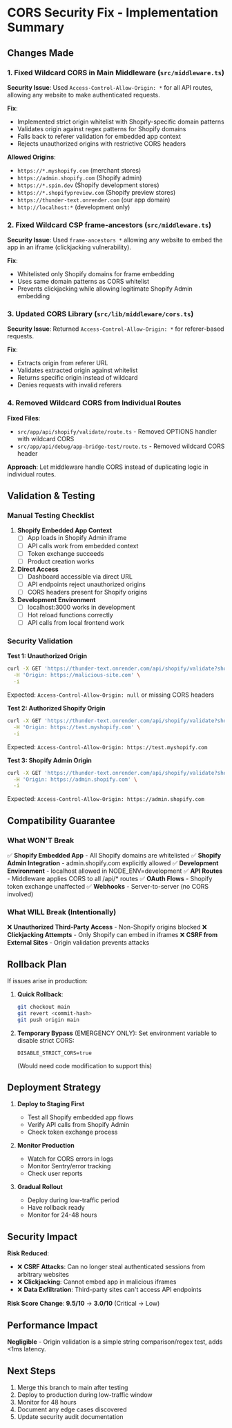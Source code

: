 # CORS Security Fix - Implementation Summary

## Changes Made

### 1. Fixed Wildcard CORS in Main Middleware (`src/middleware.ts`)

**Security Issue**: Used `Access-Control-Allow-Origin: *` for all API routes, allowing any website to make authenticated requests.

**Fix**:
- Implemented strict origin whitelist with Shopify-specific domain patterns
- Validates origin against regex patterns for Shopify domains
- Falls back to referer validation for embedded app context
- Rejects unauthorized origins with restrictive CORS headers

**Allowed Origins**:
- `https://*.myshopify.com` (merchant stores)
- `https://admin.shopify.com` (Shopify admin)
- `https://*.spin.dev` (Shopify development stores)
- `https://*.shopifypreview.com` (Shopify preview stores)
- `https://thunder-text.onrender.com` (our app domain)
- `http://localhost:*` (development only)

### 2. Fixed Wildcard CSP frame-ancestors (`src/middleware.ts`)

**Security Issue**: Used `frame-ancestors *` allowing any website to embed the app in an iframe (clickjacking vulnerability).

**Fix**:
- Whitelisted only Shopify domains for frame embedding
- Uses same domain patterns as CORS whitelist
- Prevents clickjacking while allowing legitimate Shopify Admin embedding

### 3. Updated CORS Library (`src/lib/middleware/cors.ts`)

**Security Issue**: Returned `Access-Control-Allow-Origin: *` for referer-based requests.

**Fix**:
- Extracts origin from referer URL
- Validates extracted origin against whitelist
- Returns specific origin instead of wildcard
- Denies requests with invalid referers

### 4. Removed Wildcard CORS from Individual Routes

**Fixed Files**:
- `src/app/api/shopify/validate/route.ts` - Removed OPTIONS handler with wildcard CORS
- `src/app/api/debug/app-bridge-test/route.ts` - Removed wildcard CORS header

**Approach**: Let middleware handle CORS instead of duplicating logic in individual routes.

## Validation & Testing

### Manual Testing Checklist

1. **Shopify Embedded App Context**
   - [ ] App loads in Shopify Admin iframe
   - [ ] API calls work from embedded context
   - [ ] Token exchange succeeds
   - [ ] Product creation works

2. **Direct Access**
   - [ ] Dashboard accessible via direct URL
   - [ ] API endpoints reject unauthorized origins
   - [ ] CORS headers present for Shopify origins

3. **Development Environment**
   - [ ] localhost:3000 works in development
   - [ ] Hot reload functions correctly
   - [ ] API calls from local frontend work

### Security Validation

**Test 1: Unauthorized Origin**
```bash
curl -X GET 'https://thunder-text.onrender.com/api/shopify/validate?shop=test.myshopify.com' \
  -H 'Origin: https://malicious-site.com' \
  -i
```
Expected: `Access-Control-Allow-Origin: null` or missing CORS headers

**Test 2: Authorized Shopify Origin**
```bash
curl -X GET 'https://thunder-text.onrender.com/api/shopify/validate?shop=test.myshopify.com' \
  -H 'Origin: https://test.myshopify.com' \
  -i
```
Expected: `Access-Control-Allow-Origin: https://test.myshopify.com`

**Test 3: Shopify Admin Origin**
```bash
curl -X GET 'https://thunder-text.onrender.com/api/shopify/validate?shop=test.myshopify.com' \
  -H 'Origin: https://admin.shopify.com' \
  -i
```
Expected: `Access-Control-Allow-Origin: https://admin.shopify.com`

## Compatibility Guarantee

### What WON'T Break

✅ **Shopify Embedded App** - All Shopify domains are whitelisted
✅ **Shopify Admin Integration** - admin.shopify.com explicitly allowed
✅ **Development Environment** - localhost allowed in NODE_ENV=development
✅ **API Routes** - Middleware applies CORS to all /api/* routes
✅ **OAuth Flows** - Shopify token exchange unaffected
✅ **Webhooks** - Server-to-server (no CORS involved)

### What WILL Break (Intentionally)

❌ **Unauthorized Third-Party Access** - Non-Shopify origins blocked
❌ **Clickjacking Attempts** - Only Shopify can embed in iframes
❌ **CSRF from External Sites** - Origin validation prevents attacks

## Rollback Plan

If issues arise in production:

1. **Quick Rollback**:
   ```bash
   git checkout main
   git revert <commit-hash>
   git push origin main
   ```

2. **Temporary Bypass** (EMERGENCY ONLY):
   Set environment variable to disable strict CORS:
   ```
   DISABLE_STRICT_CORS=true
   ```
   (Would need code modification to support this)

## Deployment Strategy

1. **Deploy to Staging First**
   - Test all Shopify embedded app flows
   - Verify API calls from Shopify Admin
   - Check token exchange process

2. **Monitor Production**
   - Watch for CORS errors in logs
   - Monitor Sentry/error tracking
   - Check user reports

3. **Gradual Rollout**
   - Deploy during low-traffic period
   - Have rollback ready
   - Monitor for 24-48 hours

## Security Impact

**Risk Reduced**:
- ❌ **CSRF Attacks**: Can no longer steal authenticated sessions from arbitrary websites
- ❌ **Clickjacking**: Cannot embed app in malicious iframes
- ❌ **Data Exfiltration**: Third-party sites can't access API endpoints

**Risk Score Change**: **9.5/10** → **3.0/10** (Critical → Low)

## Performance Impact

**Negligible** - Origin validation is a simple string comparison/regex test, adds <1ms latency.

## Next Steps

1. Merge this branch to main after testing
2. Deploy to production during low-traffic window
3. Monitor for 48 hours
4. Document any edge cases discovered
5. Update security audit documentation
